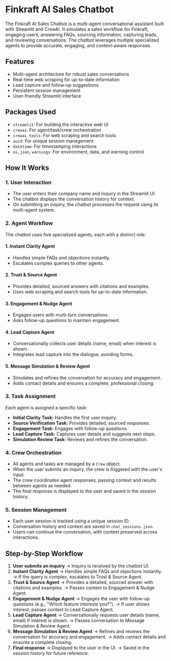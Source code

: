 # Finkraft AI Sales Chatbot


The Finkraft AI Sales Chatbot is a multi-agent conversational assistant built with Streamlit and CrewAI. It simulates a sales workflow for Finkraft, engaging users, answering FAQs, sourcing information, capturing leads, and reviewing conversations. The chatbot leverages multiple specialized agents to provide accurate, engaging, and context-aware responses.

## Features
- Multi-agent architecture for robust sales conversations
- Real-time web scraping for up-to-date information
- Lead capture and follow-up suggestions
- Persistent session management
- User-friendly Streamlit interface

## Packages Used
- `streamlit`: For building the interactive web UI
- `crewai`: For agent/task/crew orchestration
- `crewai_tools`: For web scraping and search tools
- `uuid`: For unique session management
- `datetime`: For timestamping interactions
- `os`, `json`, `warnings`: For environment, data, and warning control

## How It Works

### 1. User Interaction
- The user enters their company name and inquiry in the Streamlit UI.
- The chatbot displays the conversation history for context.
- On submitting an inquiry, the chatbot processes the request using its multi-agent system.

### 2. Agent Workflow
The chatbot uses five specialized agents, each with a distinct role:

#### 1. Instant Clarity Agent
- Handles simple FAQs and objections instantly.
- Escalates complex queries to other agents.

#### 2. Trust & Source Agent
- Provides detailed, sourced answers with citations and examples.
- Uses web scraping and search tools for up-to-date information.

#### 3. Engagement & Nudge Agent
- Engages users with multi-turn conversations.
- Asks follow-up questions to maintain engagement.

#### 4. Lead Capture Agent
- Conversationally collects user details (name, email) when interest is shown.
- Integrates lead capture into the dialogue, avoiding forms.

#### 5. Message Simulation & Review Agent
- Simulates and refines the conversation for accuracy and engagement.
- Adds contact details and ensures a complete, professional closing.

### 3. Task Assignment
Each agent is assigned a specific task:
- **Initial Clarity Task:** Handles the first user inquiry.
- **Source Verification Task:** Provides detailed, sourced responses.
- **Engagement Task:** Engages with follow-up questions.
- **Lead Capture Task:** Captures user details and suggests next steps.
- **Simulation Review Task:** Reviews and refines the conversation.

### 4. Crew Orchestration
- All agents and tasks are managed by a `Crew` object.
- When the user submits an inquiry, the crew is triggered with the user's input.
- The crew coordinates agent responses, passing context and results between agents as needed.
- The final response is displayed to the user and saved in the session history.

### 5. Session Management
- Each user session is tracked using a unique session ID.
- Conversation history and context are saved in `chat_sessions.json`.
- Users can continue the conversation, with context preserved across interactions.

## Step-by-Step Workflow

1. **User submits an inquiry**
   → Inquiry is received by the chatbot UI.
2. **Instant Clarity Agent**
   → Handles simple FAQs and objections instantly.
   → If the query is complex, escalates to Trust & Source Agent.
3. **Trust & Source Agent**
   → Provides a detailed, sourced answer with citations and examples.
   → Passes context to Engagement & Nudge Agent.
4. **Engagement & Nudge Agent**
   → Engages the user with follow-up questions (e.g., "Which feature interests you?").
   → If user shows interest, passes context to Lead Capture Agent.
5. **Lead Capture Agent**
   → Conversationally requests user details (name, email) if interest is shown.
   → Passes conversation to Message Simulation & Review Agent.
6. **Message Simulation & Review Agent**
   → Refines and reviews the conversation for accuracy and engagement.
   → Adds contact details and ensures a complete closing.
7. **Final response**
   → Displayed to the user in the UI.
   → Saved in the session history for future reference.


